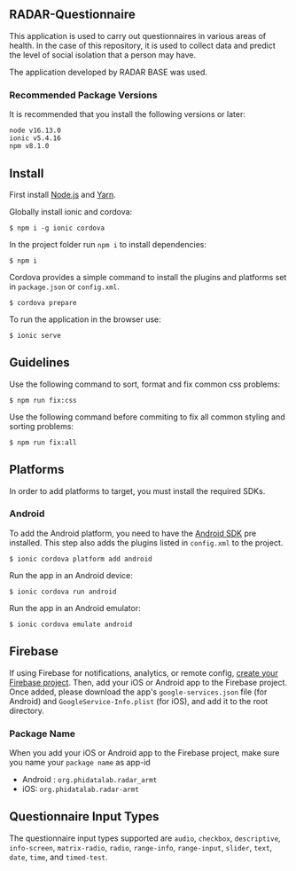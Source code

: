 ## RADAR-Questionnaire

This application is used to carry out questionnaires in various areas of health. In the case of this repository, it is used to collect data and predict the level of social isolation that a person may have.

The application developed by RADAR BASE was used.


### Recommended Package Versions

It is recommended that you install the following versions or later:

```
node v16.13.0
ionic v5.4.16
npm v8.1.0
```

## Install

First install [Node.js](https://nodejs.org/) and [Yarn](https://yarnpkg.com/en/docs/install).

Globally install ionic and cordova:

```
$ npm i -g ionic cordova
```

In the project folder run `npm i` to install dependencies:

```
$ npm i
```

Cordova provides a simple command to install the plugins and platforms set in `package.json` or `config.xml`.

```
$ cordova prepare
```

To run the application in the browser use:

```
$ ionic serve
```

## Guidelines

Use the following command to sort, format and fix common css problems:

```
$ npm run fix:css
```

Use the following command before commiting to fix all common styling and sorting problems:

```
$ npm run fix:all
```

## Platforms

In order to add platforms to target, you must install the required SDKs.

### Android

To add the Android platform, you need to have the [Android SDK](https://developer.android.com/studio/index.html) pre installed. This step also adds the plugins listed in `config.xml` to the project.

```
$ ionic cordova platform add android
```

Run the app in an Android device:

```
$ ionic cordova run android
```

Run the app in an Android emulator:

```
$ ionic cordova emulate android
```

## Firebase

If using Firebase for notifications, analytics, or remote config, [create your Firebase project](https://console.firebase.google.com/). Then, add your iOS or Android app to the Firebase project. Once added, please download the app's `google-services.json` file (for Android) and `GoogleService-Info.plist` (for iOS), and add it to the root directory.

### Package Name

When you add your iOS or Android app to the Firebase project, make sure you name your `package name` as app-id

- Android : `org.phidatalab.radar_armt`
- iOS: `org.phidatalab.radar-armt`


## Questionnaire Input Types

The questionnaire input types supported are `audio`, `checkbox`, `descriptive`, `info-screen`, `matrix-radio`, `radio`, `range-info`, `range-input`, `slider`, `text`, `date`, `time`, and `timed-test`.
